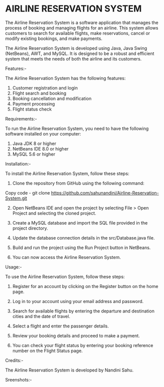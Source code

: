 # AIRLINE RESERVATION SYSTEM

The Airline Reservation System is a software application that manages the process of booking and managing flights for an airline. This system allows customers to search for available flights, make reservations, cancel or modify existing bookings, and make payments.

The Airline Reservation System is developed using Java, Java Swing (NetBeans), AWT, and MySQL. It is designed to be a robust and efficient system that meets the needs of both the airline and its customers.


Features:-

The Airline Reservation System has the following features:

1. Customer registration and login
2. Flight search and booking
3. Booking cancellation and modification
4. Payment processing
5. Flight status check


Requirements:-

To run the Airline Reservation System, you need to have the following software installed on your computer:

1. Java JDK 8 or higher
2. NetBeans IDE 8.0 or higher
3. MySQL 5.6 or higher


Installation:-

To install the Airline Reservation System, follow these steps:

1. Clone the repository from GitHub using the following command:

  Copy code - git clone https://github.com/sahunandini/Airline-Reservation-System.git

2. Open NetBeans IDE and open the project by selecting File > Open Project and selecting the cloned project.

3. Create a MySQL database and import the SQL file provided in the project directory.

4. Update the database connection details in the src/Database.java file.

5. Build and run the project using the Run Project button in NetBeans.

6. You can now access the Airline Reservation System.


Usage:-

To use the Airline Reservation System, follow these steps:

1. Register for an account by clicking on the Register button on the home page.

2. Log in to your account using your email address and password.

3. Search for available flights by entering the departure and destination cities and the date of travel.

4. Select a flight and enter the passenger details.

5. Review your booking details and proceed to make a payment.

6. You can check your flight status by entering your booking reference number on the Flight Status page.


Credits:-

The Airline Reservation System is developed by Nandini Sahu.


Sreenshots:-


